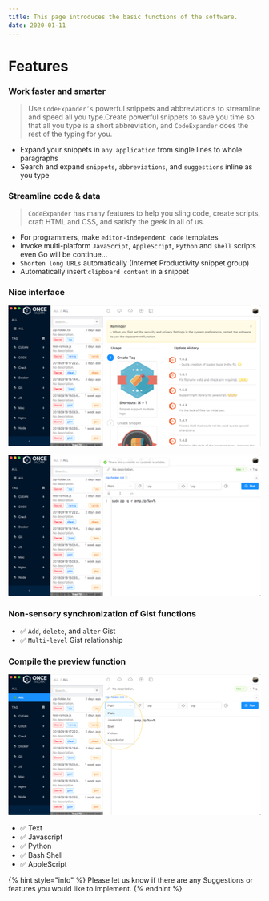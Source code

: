 ```yaml
---
title: This page introduces the basic functions of the software.
date: 2020-01-11
---
```


# Features

### Work faster and smarter

> Use `CodeExpander’s` powerful snippets and abbreviations to streamline and speed all you type.Create powerful snippets to save you time so that all you type is a short abbreviation, and `CodeExpander` does the rest of the typing for you.

- Expand your snippets in `any application` from single lines to whole paragraphs
- Search and expand `snippets`, `abbreviations`, and `suggestions` inline as you type

### Streamline code & data

> `CodeExpander` has many features to help you sling code, create scripts, craft HTML and CSS, and satisfy the geek in all of us.

- For programmers, make `editor-independent code` templates
- Invoke multi-platform `JavaScript`, `AppleScript`, `Python` and `shell` scripts even Go will be continue...
- `Shorten long URLs` automatically \(Internet Productivity snippet group\)
- Automatically insert `clipboard content` in a snippet

### Nice interface

![](./img/features-intro.png)

![](./img/features-editing.png)

### Non-sensory synchronization of Gist functions

- ✅ `Add`, `delete`, and `alter` Gist
- ✅ `Multi-level` Gist relationship

### Compile the preview function

![](./img/features-language.png)

- ✅ Text
- ✅ Javascript
- ✅ Python
- ✅ Bash Shell
- ✅ AppleScript

{% hint style="info" %}
Please let us know if there are any Suggestions or features you would like to implement.
{% endhint %}
